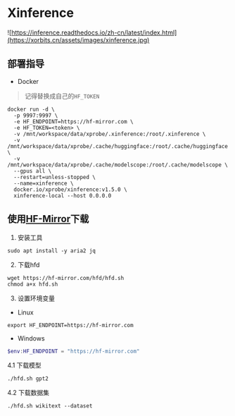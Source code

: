 # Xinference

![https://inference.readthedocs.io/zh-cn/latest/index.html](https://xorbits.cn/assets/images/xinference.jpg)

## 部署指导

- Docker

> 记得替换成自己的`HF_TOKEN`

```shell
docker run -d \
  -p 9997:9997 \
  -e HF_ENDPOINT=https://hf-mirror.com \
  -e HF_TOKEN=<token> \
  -v /mnt/workspace/data/xprobe/.xinference:/root/.xinference \
  -v /mnt/workspace/data/xprobe/.cache/huggingface:/root/.cache/huggingface \
  -v /mnt/workspace/data/xprobe/.cache/modelscope:/root/.cache/modelscope \
  --gpus all \
  --restart=unless-stopped \
  --name=xinference \
  docker.io/xprobe/xinference:v1.5.0 \
  xinference-local --host 0.0.0.0
```

## 使用[HF-Mirror](https://hf-mirror.com/)下载

1. 安装工具

```shell
sudo apt install -y aria2 jq
```

2. 下载hfd

```shell
wget https://hf-mirror.com/hfd/hfd.sh
chmod a+x hfd.sh
```

3. 设置环境变量

- Linux

```shell
export HF_ENDPOINT=https://hf-mirror.com
```

- Windows

```powershell
$env:HF_ENDPOINT = "https://hf-mirror.com"
```

4.1 下载模型

```shell
./hfd.sh gpt2
```

4.2 下载数据集

```shell
./hfd.sh wikitext --dataset
```

